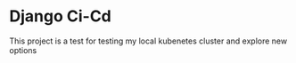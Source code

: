 # Django Ci-Cd

This project is a test for testing my local kubenetes cluster and explore new options